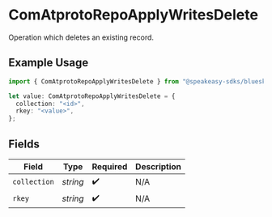 # ComAtprotoRepoApplyWritesDelete

Operation which deletes an existing record.

## Example Usage

```typescript
import { ComAtprotoRepoApplyWritesDelete } from "@speakeasy-sdks/bluesky/models/components";

let value: ComAtprotoRepoApplyWritesDelete = {
  collection: "<id>",
  rkey: "<value>",
};
```

## Fields

| Field              | Type               | Required           | Description        |
| ------------------ | ------------------ | ------------------ | ------------------ |
| `collection`       | *string*           | :heavy_check_mark: | N/A                |
| `rkey`             | *string*           | :heavy_check_mark: | N/A                |
